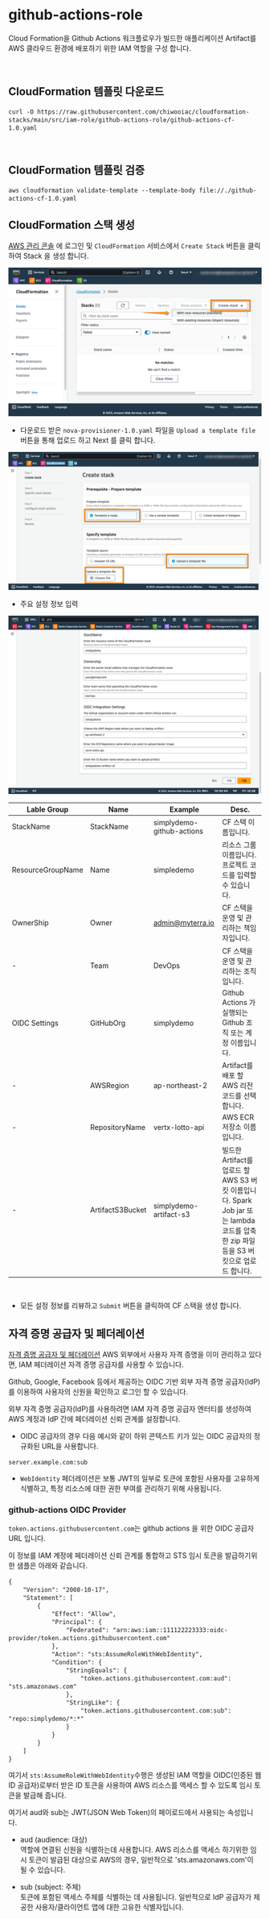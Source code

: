 # github-actions-role

Cloud Formation을 Github Actions 워크플로우가 빌드한 애플리케이션 Artifact를 AWS 클라우드 환경에 배포하기 위한 IAM 역할을 구성 합니다. 

<br>

## CloudFormation 템플릿 다운로드

```
curl -O https://raw.githubusercontent.com/chiwooiac/cloudformation-stacks/main/src/iam-role/github-actions-role/github-actions-cf-1.0.yaml
```

<br>

## CloudFormation 템플릿 검증
```
aws cloudformation validate-template --template-body file://./github-actions-cf-1.0.yaml
```

## CloudFormation 스택 생성

[AWS 관리 콘솔](https://console.aws.amazon.com/console/home) 에 로그인 및 `CloudFormation` 서비스에서 `Create Stack` 버튼을 클릭하여 Stack 을
생성 합니다.

![img.png](..%2F..%2F..%2Fimg%2Fimg.png)

- 다운로드 받은 `nova-provisioner-1.0.yaml` 파일을 `Upload a template file` 버튼을 통해 업로드 하고 Next 를 클릭 합니다.

![img_1.png](..%2F..%2F..%2Fimg%2Fimg_1.png)

- 주요 설정 정보 입력

![img_1.png](..%2F..%2F..%2Fimg%2Fimg_4.png)

| Lable Group       | Name             | Example                    | Desc.                                                                                           |
|-------------------|------------------|----------------------------|-------------------------------------------------------------------------------------------------|
| StackName         | StackName        | simplydemo-github-actions  | CF 스택 이름입니다.                                                                                    |
| ResourceGroupName | Name             | simpledemo                 | 리소스 그룸 이름입니다. 프로젝트 코드를 입력할 수 있습니다.                                                   |
| OwnerShip         | Owner            | admin@myterra.io           | CF 스택을 운영 및 관리하는 책임자입니다.                                                                        |
| -                 | Team             | DevOps                     | CF 스택을 운영 및 관리하는 조직입니다.                                                                         |
| OIDC Settings     | GitHubOrg        | simplydemo                 | Github Actions 가 실행되는 Github 조직 또는 계정 이름입니다.                                                    |
| -                 | AWSRegion        | ap-northeast-2             | Artifact를 배포 할 AWS 리전 코드를 선택합니다.                                                                |
| -                 | RepositoryName   | vertx-lotto-api            | AWS ECR 저장소 이름 입니다.                                                                             |
| -                 | ArtifactS3Bucket | simplydemo-artifact-s3     | 빌드한 Artifact를 업로드 할 AWS S3 버킷 이름입니다. Spark Job jar 또는 lambda 코드를 압축한 zip 파일 등을 S3 버킷으로 업로드 합니다. |
 
<br>

- 모든 설정 정보를 리뷰하고 `Submit` 버튼을 클릭하여 CF 스택을 생성 합니다. 


## 자격 증명 공급자 및 페더레이션
[자격 증명 공급자 및 페더레이션](https://docs.aws.amazon.com/ko_kr/IAM/latest/UserGuide/id_roles_providers.html) AWS 외부에서 사용자 자격 증명을 이미 관리하고 있다면, IAM 페더레이션 자격 증명 공급자를 사용할 수 있습니다. 

Github, Google, Facebook 등에서 제공하는 OIDC 기반 외부 자격 증명 공급자(IdP)를 이용하여 사용자의 신원을 확인하고 로그인 할 수 있습니다. 

외부 자격 증명 공급자(IdP)를 사용하려면 IAM 자격 증명 공급자 엔터티를 생성하여 AWS 계정과 IdP 간에 페더레이션 신뢰 관계를 설정합니다.

- OIDC 공급자의 경우 다음 예시와 같이 하위 콘텍스트 키가 있는 OIDC 공급자의 정규화된 URL을 사용합니다.
```
server.example.com:sub
```

- `WebIdentity` 페더레이션은 보통 JWT의 일부로 토큰에 포함된 사용자를 고유하게 식별하고, 특정 리소스에 대한 권한 부여를 관리하기 위해 사용됩니다.


### github-actions OIDC Provider

`token.actions.githubusercontent.com`는 github actions 을 위한 OIDC 공급자 URL 입니다.

이 정보를 IAM 계정에 페더레이션 신뢰 관계를 통합하고 STS 임시 토큰을 발급하기위한 샘플은 아래와 같습니다.  

```
{
    "Version": "2008-10-17",
    "Statement": [
        {
            "Effect": "Allow",
            "Principal": {
                "Federated": "arn:aws:iam::111122223333:oidc-provider/token.actions.githubusercontent.com"
            },
            "Action": "sts:AssumeRoleWithWebIdentity",
            "Condition": {
                "StringEquals": {
                    "token.actions.githubusercontent.com:aud": "sts.amazonaws.com"
                },
                "StringLike": {
                    "token.actions.githubusercontent.com:sub": "repo:simplydemo/*:*"
                }
            }
        }
    ]
}
```

여기서 `sts:AssumeRoleWithWebIdentity`수행은 생성된 IAM 역할을 OIDC(인증된 웹 ID 공급자)로부터 받은 ID 토큰을 사용하여 AWS 리소스를 액세스 할 수 있도록 임시 토큰을 발급해 줍니다.  

여기서 aud와 sub는 JWT(JSON Web Token)의 페이로드에서 사용되는 속성입니다.  
- aud (audience: 대상)   
역할에 연결된 신원을 식별하는데 사용합니다. AWS 리소스를 액세스 하기위한 임시 토큰이 발급된 대상으로 AWS의 경우, 일반적으로 'sts.amazonaws.com'이 될 수 있습니다.

- sub (subject: 주체)  
토큰에 포함된 액세스 주체를 식별하는 데 사용됩니다. 일반적으로 IdP 공급자가 제공한 사용자/클라이언트 앱에 대한 고유한 식별자입니다. 

